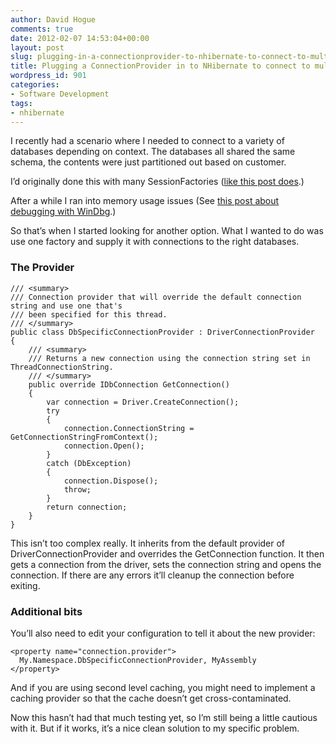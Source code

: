 ```yaml
---
author: David Hogue
comments: true
date: 2012-02-07 14:53:04+00:00
layout: post
slug: plugging-in-a-connectionprovider-to-nhibernate-to-connect-to-multiple-databases
title: Plugging a ConnectionProvider in to NHibernate to connect to multiple databases
wordpress_id: 901
categories:
- Software Development
tags:
- nhibernate
---
```


I recently had a scenario where I needed to connect to a variety of databases depending on context. The databases all shared the same schema, the contents were just partitioned out based on customer.

I’d originally done this with many SessionFactories ([like this post does](http://codebetter.com/karlseguin/2009/03/30/using-nhibernate-with-multiple-databases/).)

After a while I ran into memory usage issues (See [this post about debugging with WinDbg](https://davidhogue.com/blog/2011/12/some-windbg-notes-for-troubleshooting-excessive-memory-usage/).)

So that’s when I started looking for another option. What I wanted to do was use one factory and supply it with connections to the right databases.

### The Provider




    
    
    /// <summary>
    /// Connection provider that will override the default connection string and use one that's
    /// been specified for this thread.
    /// </summary>
    public class DbSpecificConnectionProvider : DriverConnectionProvider
    {
        /// <summary>
        /// Returns a new connection using the connection string set in ThreadConnectionString.
        /// </summary>
        public override IDbConnection GetConnection()
        {
            var connection = Driver.CreateConnection();
            try
            {
                connection.ConnectionString = GetConnectionStringFromContext();
                connection.Open();
            }
            catch (DbException)
            {
                connection.Dispose();
                throw;
            }
            return connection;
        }
    }
    




This isn’t too complex really. It inherits from the default provider of DriverConnectionProvider and overrides the GetConnection function. It then gets a connection from the driver, sets the connection string and opens the connection. If there are any errors it’ll cleanup the connection before exiting.




### Additional bits




You’ll also need to edit your configuration to tell it about the new provider:



    
                                        
    <property name="connection.provider">
      My.Namespace.DbSpecificConnectionProvider, MyAssembly
    </property>
    




And if you are using second level caching, you might need to implement a caching provider so that the cache doesn’t get cross-contaminated.

Now this hasn’t had that much testing yet, so I’m still being a little cautious with it. But if it works, it’s a nice clean solution to my specific problem.
